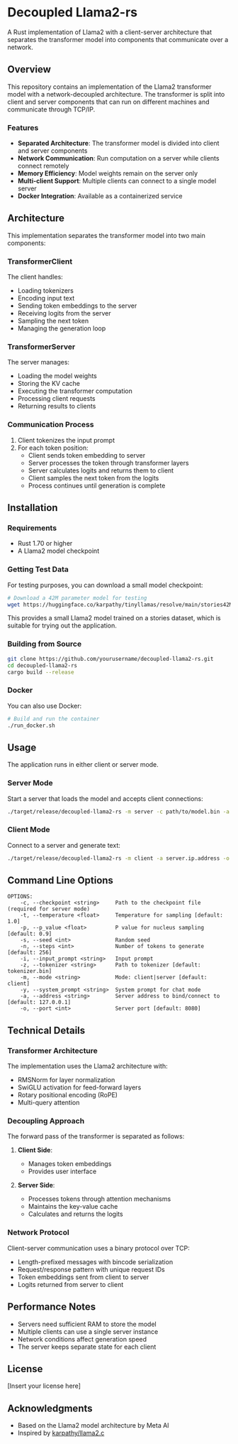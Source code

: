 # Decoupled Llama2-rs

A Rust implementation of Llama2 with a client-server architecture that separates the transformer model into components that communicate over a network.

## Overview

This repository contains an implementation of the Llama2 transformer model with a network-decoupled architecture. The transformer is split into client and server components that can run on different machines and communicate through TCP/IP.

### Features

- **Separated Architecture**: The transformer model is divided into client and server components
- **Network Communication**: Run computation on a server while clients connect remotely
- **Memory Efficiency**: Model weights remain on the server only
- **Multi-client Support**: Multiple clients can connect to a single model server
- **Docker Integration**: Available as a containerized service

## Architecture

This implementation separates the transformer model into two main components:

### TransformerClient

The client handles:
- Loading tokenizers
- Encoding input text
- Sending token embeddings to the server
- Receiving logits from the server
- Sampling the next token
- Managing the generation loop

### TransformerServer

The server manages:
- Loading the model weights
- Storing the KV cache
- Executing the transformer computation
- Processing client requests
- Returning results to clients

### Communication Process

1. Client tokenizes the input prompt
2. For each token position:
   - Client sends token embedding to server
   - Server processes the token through transformer layers
   - Server calculates logits and returns them to client
   - Client samples the next token from the logits
   - Process continues until generation is complete

## Installation

### Requirements

- Rust 1.70 or higher
- A Llama2 model checkpoint

### Getting Test Data

For testing purposes, you can download a small model checkpoint:

```bash
# Download a 42M parameter model for testing
wget https://huggingface.co/karpathy/tinyllamas/resolve/main/stories42M.bin
```

This provides a small Llama2 model trained on a stories dataset, which is suitable for trying out the application.

### Building from Source

```bash
git clone https://github.com/yourusername/decoupled-llama2-rs.git
cd decoupled-llama2-rs
cargo build --release
```

### Docker

You can also use Docker:

```bash
# Build and run the container
./run_docker.sh
```

## Usage

The application runs in either client or server mode.

### Server Mode

Start a server that loads the model and accepts client connections:

```bash
./target/release/decoupled-llama2-rs -m server -c path/to/model.bin -a 0.0.0.0 -o 8010
```

### Client Mode

Connect to a server and generate text:

```bash
./target/release/decoupled-llama2-rs -m client -a server.ip.address -o 8010 -i "Once upon a time"
```

## Command Line Options

```
OPTIONS:
    -c, --checkpoint <string>     Path to the checkpoint file (required for server mode)
    -t, --temperature <float>     Temperature for sampling [default: 1.0]
    -p, --p_value <float>         P value for nucleus sampling [default: 0.9]
    -s, --seed <int>              Random seed
    -n, --steps <int>             Number of tokens to generate [default: 256]
    -i, --input_prompt <string>   Input prompt
    -z, --tokenizer <string>      Path to tokenizer [default: tokenizer.bin]
    -m, --mode <string>           Mode: client|server [default: client]
    -y, --system_prompt <string>  System prompt for chat mode
    -a, --address <string>        Server address to bind/connect to [default: 127.0.0.1]
    -o, --port <int>              Server port [default: 8080]
```

## Technical Details

### Transformer Architecture

The implementation uses the Llama2 architecture with:
- RMSNorm for layer normalization
- SwiGLU activation for feed-forward layers
- Rotary positional encoding (RoPE)
- Multi-query attention

### Decoupling Approach

The forward pass of the transformer is separated as follows:

1. **Client Side**: 
   - Manages token embeddings
   - Provides user interface

2. **Server Side**:
   - Processes tokens through attention mechanisms
   - Maintains the key-value cache
   - Calculates and returns the logits

### Network Protocol

Client-server communication uses a binary protocol over TCP:
- Length-prefixed messages with bincode serialization
- Request/response pattern with unique request IDs
- Token embeddings sent from client to server
- Logits returned from server to client

## Performance Notes

- Servers need sufficient RAM to store the model
- Multiple clients can use a single server instance
- Network conditions affect generation speed
- The server keeps separate state for each client

## License

[Insert your license here]

## Acknowledgments

- Based on the Llama2 model architecture by Meta AI
- Inspired by [karpathy/llama2.c](https://github.com/karpathy/llama2.c) 